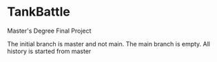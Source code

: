 # TankBattle
Master's Degree Final Project

The initial branch is master and not main. The main branch is empty. All history is started from master
